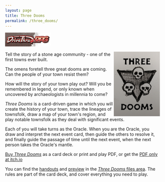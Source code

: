 ```yaml
---
layout: page
title: Three Dooms
permalink: /three_dooms/
---
```

[![Buy Three Dooms at drivethruRPG](/images/bannerbutton-dtrpgexc.gif)](https://www.drivethrurpg.com/product/199119/Three-Dooms)

<img src="/images/three_dooms_logo.png" alt="Three skulls logo" width="150" align="right">Tell the story of a stone age community - one of the first towns ever built.

The omens foretell three great dooms are coming. Can the people of your town
resist them?

How will the story of your town play out? Will you be remembered in legend, or
only known when uncovered by archaeologists in millennia to come?

_Three Dooms_ is a card-driven game in which you will create the history of
your town, trace the lineages of townsfolk, draw a map of your town's region,
and play notable townsfolk as they deal with significant events.

Each of you will take turns as the Oracle. When you are the Oracle, you draw and
interpret the next event card, then guide the others to resolve it, and finally
guide the passage of time until the next event, when the next person takes the
Oracle's mantle.

[Buy _Three Dooms_](https://www.drivethrurpg.com/product/199119/Three-Dooms)
as a card deck or print and play PDF, or get the [PDF only at itch.io](https://genericgames.itch.io/three-dooms)

You can find the [handouts](/files/three_dooms_play_sheets.pdf) and [preview](/files/three_dooms_preview.pdf) in the [_Three Dooms_ files area](/files/#three-dooms).
The rules are part of the card deck, and cover everything you need to play<!--, but
the purchase additionally includes a PDF with extra advice and explanations-->.
